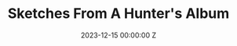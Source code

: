 ---
title: Sketches From A Hunter's Album
date: 2023-12-15 00:00:00 Z
assets: "/uploads/Sketches-From-A-Hunters-Album.jpg"
---